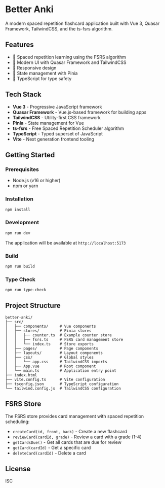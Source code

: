 # Better Anki

A modern spaced repetition flashcard application built with Vue 3, Quasar Framework, TailwindCSS, and the ts-fsrs algorithm.

## Features

- 🎯 Spaced repetition learning using the FSRS algorithm
- 🎨 Modern UI with Quasar Framework and TailwindCSS
- 📱 Responsive design
- 💾 State management with Pinia
- 🔧 TypeScript for type safety

## Tech Stack

- **Vue 3** - Progressive JavaScript framework
- **Quasar Framework** - Vue.js-based framework for building apps
- **TailwindCSS** - Utility-first CSS framework
- **Pinia** - State management for Vue
- **ts-fsrs** - Free Spaced Repetition Scheduler algorithm
- **TypeScript** - Typed superset of JavaScript
- **Vite** - Next generation frontend tooling

## Getting Started

### Prerequisites

- Node.js (v16 or higher)
- npm or yarn

### Installation

```bash
npm install
```

### Development

```bash
npm run dev
```

The application will be available at `http://localhost:5173`

### Build

```bash
npm run build
```

### Type Check

```bash
npm run type-check
```

## Project Structure

```
better-anki/
├── src/
│   ├── components/     # Vue components
│   ├── stores/         # Pinia stores
│   │   ├── counter.ts  # Example counter store
│   │   ├── fsrs.ts     # FSRS card management store
│   │   └── index.ts    # Store exports
│   ├── pages/          # Page components
│   ├── layouts/        # Layout components
│   ├── css/            # Global styles
│   │   └── app.css     # TailwindCSS imports
│   ├── App.vue         # Root component
│   └── main.ts         # Application entry point
├── index.html
├── vite.config.ts      # Vite configuration
├── tsconfig.json       # TypeScript configuration
└── tailwind.config.js  # TailwindCSS configuration
```

## FSRS Store

The FSRS store provides card management with spaced repetition scheduling:

- `createCard(id, front, back)` - Create a new flashcard
- `reviewCard(cardId, grade)` - Review a card with a grade (1-4)
- `getCardsDue()` - Get all cards that are due for review
- `getCard(cardId)` - Get a specific card
- `deleteCard(cardId)` - Delete a card

## License

ISC
